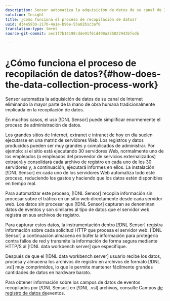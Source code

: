 ```yaml
---
description: Sensor automatiza la adquisición de datos de su canal de Internet eliminando la mayor parte de la mano de obra humana tradicionalmente implicada en la recopilación de datos.
solution: Insight
title: ¿Cómo funciona el proceso de recopilación de datos?
uuid: d34e5938-217b-4a1e-b96e-55a02b1c3af0
translation-type: tm+mt
source-git-commit: aec1f7b14198cdde91f61d490a235022943bfedb

---
```



# ¿Cómo funciona el proceso de recopilación de datos?{#how-does-the-data-collection-process-work}

Sensor automatiza la adquisición de datos de su canal de Internet eliminando la mayor parte de la mano de obra humana tradicionalmente implicada en la recopilación de datos.

En muchos casos, el uso [!DNL Sensor] puede simplificar enormemente el proceso de administración de datos.

Los grandes sitios de Internet, extranet e intranet de hoy en día suelen ejecutarse en una matriz de servidores Web. Los registros y datos producidos pueden ser muy grandes y complicados de administrar. Por ejemplo: si el sitio está ejecutando 30 servidores Web, normalmente uno de los empleados (o empleados del proveedor de servicios externalizados) extraerá y consolidará cada archivo de registro en cada uno de los 30 servidores y, a continuación, ejecutará informes en ellos. La instalación [!DNL Sensor] en cada uno de los servidores Web automatiza todo este proceso, reduciendo los gastos y haciendo que los datos estén disponibles en tiempo real.

Para automatizar este proceso, [!DNL Sensor] recopila información sin procesar sobre el tráfico en un sitio web directamente desde cada servidor web. Los datos sin procesar que [!DNL Sensor] capturan se denominan datos de eventos y son similares al tipo de datos que el servidor web registra en sus archivos de registro.

Para capturar estos datos, la instrumentación dentro [!DNL Sensor] registra información sobre cada solicitud HTTP que procesa el servidor web. [!DNL Sensor] a continuación almacena en búfer la información para protegerla contra fallos de red y transmite la información de forma segura mediante HTTP/S al [!DNL data workbench server] que especifique.

Después de que el [!DNL data workbench server] usuario recibe los datos, procesa y almacena los archivos de registro en archivos de formato [!DNL .vsl] muy comprimidos, lo que le permite mantener fácilmente grandes cantidades de datos en hardware barato.

Para obtener información sobre los campos de datos de eventos recopilados por [!DNL Sensor] en [!DNL .vsl] archivos, consulte Campos [de registro de datos de](../../home/c-snsr-ovrvw/c-evnt-data-rcd-flds/c-evnt-data-rcd-flds.md#concept-ed2a8797cb5b4995b55ffd50a9f12a44)eventos.
